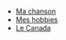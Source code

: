 * [ Ma chanson](https://github.com/speedosfr/LECOMTE-Notation/blob/master/Chanson.md)
* [ Mes hobbies](https://github.com/speedosfr/LECOMTE-Notation/blob/master/Hobbies.md)
* [ Le Canada](https://github.com/speedosfr/LECOMTE-Notation/blob/master/Pays/Canada.md)

